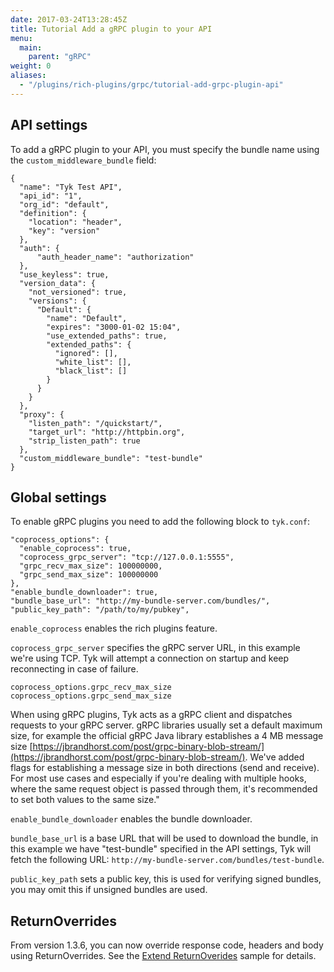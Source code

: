 ```yaml
---
date: 2017-03-24T13:28:45Z
title: Tutorial Add a gRPC plugin to your API
menu:
  main:
    parent: "gRPC"
weight: 0 
aliases: 
  - "/plugins/rich-plugins/grpc/tutorial-add-grpc-plugin-api"
---
```


## API settings

To add a gRPC plugin to your API, you must specify the bundle name using the `custom_middleware_bundle` field:

```{.json}
{
  "name": "Tyk Test API",
  "api_id": "1",
  "org_id": "default",
  "definition": {
    "location": "header",
    "key": "version"
  },
  "auth": {
      "auth_header_name": "authorization"
  },
  "use_keyless": true,
  "version_data": {
    "not_versioned": true,
    "versions": {
      "Default": {
        "name": "Default",
        "expires": "3000-01-02 15:04",
        "use_extended_paths": true,
        "extended_paths": {
          "ignored": [],
          "white_list": [],
          "black_list": []
        }
      }
    }
  },
  "proxy": {
    "listen_path": "/quickstart/",
    "target_url": "http://httpbin.org",
    "strip_listen_path": true
  },
  "custom_middleware_bundle": "test-bundle"
}
```

## Global settings

To enable gRPC plugins you need to add the following block to `tyk.conf`:

```{.copyWrapper}
"coprocess_options": {
  "enable_coprocess": true,
  "coprocess_grpc_server": "tcp://127.0.0.1:5555",
  "grpc_recv_max_size": 100000000,
  "grpc_send_max_size": 100000000
},
"enable_bundle_downloader": true,
"bundle_base_url": "http://my-bundle-server.com/bundles/",
"public_key_path": "/path/to/my/pubkey",
```

`enable_coprocess` enables the rich plugins feature.

`coprocess_grpc_server` specifies the gRPC server URL, in this example we're using TCP. Tyk will attempt a connection on startup and keep reconnecting in case of failure.

`coprocess_options.grpc_recv_max_size` 
`coprocess_options.grpc_send_max_size`

When using gRPC plugins, Tyk acts as a gRPC client and dispatches requests to your gRPC server. gRPC libraries usually set a default maximum size, for example the official gRPC Java library establishes a 4 MB message size [https://jbrandhorst.com/post/grpc-binary-blob-stream/](https://jbrandhorst.com/post/grpc-binary-blob-stream/). We've added flags for establishing a message size in both directions (send and receive). For most use cases and especially if you're dealing with multiple hooks, where the same request object is passed through them, it's recommended to set both values to the same size."

`enable_bundle_downloader` enables the bundle downloader.

`bundle_base_url` is a base URL that will be used to download the bundle, in this example we have "test-bundle" specified in the API settings, Tyk will fetch the following URL: `http://my-bundle-server.com/bundles/test-bundle`.

`public_key_path` sets a public key, this is used for verifying signed bundles, you may omit this if unsigned bundles are used.

## ReturnOverrides
From version 1.3.6, you can now  override response code, headers and body using ReturnOverrides. See the [Extend ReturnOverides](https://github.com/TykTechnologies/tyk/pull/763) sample for details.
